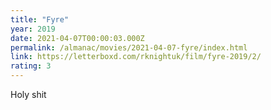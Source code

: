 ```yaml
---
title: "Fyre"
year: 2019
date: 2021-04-07T00:00:03.000Z
permalink: /almanac/movies/2021-04-07-fyre/index.html
link: https://letterboxd.com/rknightuk/film/fyre-2019/2/
rating: 3
---
```


Holy shit